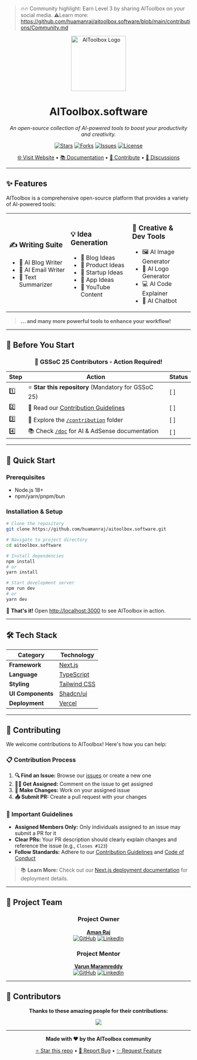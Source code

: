 >🔥🔥 Community highlight: Earn Level 3 by sharing AIToolbox on your social media.
>⚠️Learn more: https://github.com/huamanraj/aitoolbox.software/blob/main/contributions/Community.md

<div align="center">
  <a href="https://aitoolbox.software/">
    <img src="public/logo.png" alt="AIToolbox Logo" width="150" />
  </a>
  <h1> AIToolbox.software</h1>
  <p><em>An open-source collection of AI-powered tools to boost your productivity and creativity.</em></p>
  
  [![Stars](https://img.shields.io/github/stars/huamanraj/aitoolbox.software?style=for-the-badge&logo=github)](https://github.com/huamanraj/aitoolbox.software/stargazers)
  [![Forks](https://img.shields.io/github/forks/huamanraj/aitoolbox.software?style=for-the-badge&logo=github)](https://github.com/huamanraj/aitoolbox.software/network/members)
  [![Issues](https://img.shields.io/github/issues/huamanraj/aitoolbox.software?style=for-the-badge&logo=github)](https://github.com/huamanraj/aitoolbox.software/issues)
  [![License](https://img.shields.io/github/license/huamanraj/aitoolbox.software?style=for-the-badge)](https://github.com/huamanraj/aitoolbox.software/blob/main/LICENSE)
  
  [🌐 Visit Website](https://aitoolbox.software) • [📚 Documentation](./doc) • [🤝 Contribute](./contribution) • [💬 Discussions](https://github.com/huamanraj/aitoolbox.software/discussions)
</div>

---

## ✨ Features

AIToolbox is a comprehensive open-source platform that provides a variety of AI-powered tools:

<table>
<tr>
<td width="33%">

### ✍️ **Writing Suite**
- 📝 AI Blog Writer
- 📧 AI Email Writer  
- 📄 Text Summarizer

</td>
<td width="33%">

### 💡 **Idea Generation**
- 📖 Blog Ideas
- 🚀 Product Ideas
- 🏢 Startup Ideas
- 📱 App Ideas
- 🎥 YouTube Content

</td>
<td width="33%">

### 🎨 **Creative & Dev Tools**
- 🖼️ AI Image Generator
- 🎨 AI Logo Generator
- 💻 AI Code Explainer
- 🤖 AI Chatbot

</td>
</tr>
</table>

> **... and many more powerful tools to enhance your workflow!**

---

## 🚨 Before You Start

<div align="center">
  
  ### 🌟 **GSSoC 25 Contributors - Action Required!**
  
</div>

| Step | Action | Status |
|------|--------|--------|
| 1️⃣ | ⭐ **Star this repository** (Mandatory for GSSoC 25) | [ ] |
| 2️⃣ | 📖 Read our [Contribution Guidelines](./contribution/CONTRIBUTING.md) | [ ] |
| 3️⃣ | 📂 Explore the [`/contribution`](./contribution) folder | [ ] |
| 4️⃣ | 📚 Check [`/doc`](./doc) for AI & AdSense documentation | [ ] |

---

## 🚀 Quick Start

### Prerequisites
- Node.js 18+ 
- npm/yarn/pnpm/bun

### Installation & Setup

```bash
# Clone the repository
git clone https://github.com/huamanraj/aitoolbox.software.git

# Navigate to project directory
cd aitoolbox.software

# Install dependencies
npm install
# or
yarn install

# Start development server
npm run dev
# or
yarn dev
```

🎉 **That's it!** Open [http://localhost:3000](http://localhost:3000) to see AIToolbox in action.

---

## 🛠️ Tech Stack

<div align="center">

| Category | Technology |
|----------|------------|
| **Framework** | [Next.js](https://nextjs.org/) |
| **Language** | [TypeScript](https://www.typescriptlang.org/) |
| **Styling** | [Tailwind CSS](https://tailwindcss.com/) |
| **UI Components** | [Shadcn/ui](https://ui.shadcn.com/) |
| **Deployment** | [Vercel](https://vercel.com) |

</div>

---

## 🤝 Contributing

We welcome contributions to AIToolbox! Here's how you can help:

### 📋 Contribution Process

1. **🔍 Find an Issue:** Browse our [issues](https://github.com/huamanraj/aitoolbox.software/issues) or create a new one
2. **🙋‍♀️ Get Assigned:** Comment on the issue to get assigned
3. **🔧 Make Changes:** Work on your assigned issue
4. **📤 Submit PR:** Create a pull request with your changes

### 📖 Important Guidelines

- **Assigned Members Only:** Only individuals assigned to an issue may submit a PR for it
- **Clear PRs:** Your PR description should clearly explain changes and reference the issue (e.g., `Closes #123`)
- **Follow Standards:** Adhere to our [Contribution Guidelines](./contribution/CONTRIBUTING.md) and [Code of Conduct](./contribution/CODE_OF_CONDUCT.md)

> 📚 **Learn More:** Check out our [Next.js deployment documentation](https://nextjs.org/docs/app/building-your-application/deploying) for deployment details.

---

## 👑 Project Team

<div align="center">

### Project Owner
**[Aman Raj](https://amanraj.me)**  
[![GitHub](https://img.shields.io/badge/GitHub-huamanraj-black?style=flat-square&logo=github)](https://github.com/huamanraj) [![LinkedIn](https://img.shields.io/badge/LinkedIn-Connect-blue?style=flat-square&logo=linkedin)](https://www.linkedin.com/in/huamanraj/)

### Project Mentor  
**[Varun Maramreddy](https://www.linkedin.com/in/varunmaramreddy/)**  
[![GitHub](https://img.shields.io/badge/GitHub-DrMyth-black?style=flat-square&logo=github)](https://github.com/DrMyth) [![LinkedIn](https://img.shields.io/badge/LinkedIn-Connect-blue?style=flat-square&logo=linkedin)](https://www.linkedin.com/in/varunmaramreddy/)

</div>

---

## 👥 Contributors

<div align="center">
  
**Thanks to these amazing people for their contributions:**

<a href="https://github.com/huamanraj/aitoolbox.software/graphs/contributors">
  <img src="https://contrib.rocks/image?repo=huamanraj/aitoolbox.software" />
</a>


---

<div align="center">
  
**Made with ❤️ by the AIToolbox community**

[⭐ Star this repo](https://github.com/huamanraj/aitoolbox.software) • [🐛 Report Bug](https://github.com/huamanraj/aitoolbox.software/issues/new?template=bug_report.yml) • [✨ Request Feature](https://github.com/huamanraj/aitoolbox.software/issues/new?template=feature_request.yml)

</div>
